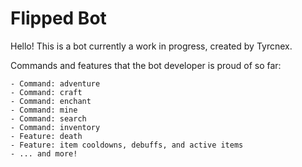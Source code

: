 # Flipped Bot

Hello! This is a bot currently a work in progress, created by Tyrcnex.

Commands and features that the bot developer is proud of so far:
```
- Command: adventure
- Command: craft
- Command: enchant
- Command: mine
- Command: search
- Command: inventory
- Feature: death
- Feature: item cooldowns, debuffs, and active items
- ... and more!
```
